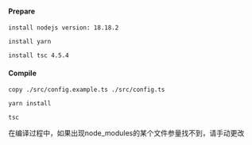 #### Prepare
```
install nodejs version: 18.18.2

install yarn

install tsc 4.5.4
```

#### Compile
```
copy ./src/config.example.ts ./src/config.ts

yarn install 

tsc
``` 

在编译过程中，如果出现node_modules的某个文件参量找不到，请手动更改
